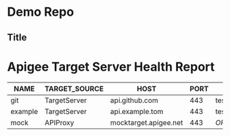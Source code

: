 # Demo Repo

## Title

# Apigee Target Server Health Report

NAME | TARGET_SOURCE | HOST | PORT | ENV | STATUS
--- | --- | --- | --- | --- | ---
git | TargetServer | api.github.com | 443 | test | STATUS_UNKNOWN
example | TargetServer | api.example.tom | 443 | test | STATUS_UNKNOWN
mock | APIProxy | mocktarget.apigee.net | 443 | _ORG_API_ | STATUS_UNKNOWN
